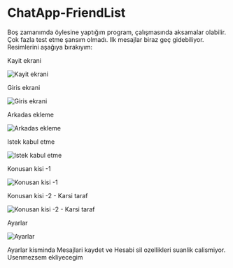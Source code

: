 # ChatApp-FriendList

Boş zamanımda öylesine yaptığım program, çalışmasında aksamalar olabilir. Çok fazla test etme şansım olmadı. Ilk mesajlar biraz geç gidebiliyor. Resimlerini aşağıya bırakıyım: 


Kayit ekrani

![Kayit ekrani](https://i.imgyukle.com/2020/06/15/CQWU0S.png)

Giris ekrani

![Giris ekrani](https://i.imgyukle.com/2020/06/15/CQW3Ds.png)

Arkadas ekleme

![Arkadas ekleme](https://i.imgyukle.com/2020/06/15/CQWexb.png)

Istek kabul etme

![Istek kabul etme](https://i.imgyukle.com/2020/06/15/CQW8bQ.png)

Konusan kisi -1

![Konusan kisi -1](https://i.imgyukle.com/2020/06/15/CQWM8R.png)

Konusan kisi -2 - Karsi taraf

![Konusan kisi -2 - Karsi taraf](https://i.imgyukle.com/2020/06/15/CQWtQt.png)

Ayarlar

![Ayarlar](https://i.imgyukle.com/2020/06/15/CQWFgc.png)


Ayarlar kisminda Mesajlari kaydet ve Hesabi sil ozellikleri suanlik calismiyor. Usenmezsem ekliyecegim
